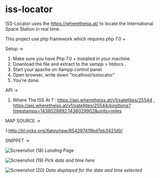 # iss-locator

ISS-Locator uses the https://wheretheiss.at/ to locate the International Space Station in real time. 

This project use php framework which requires php 7.0 + 

Setup ->

1. Make sure you have Php 7.0 + installed in your machine.
2. Download the file and extract to the xampp > htdocs .
3. Start your apache on Xampp control panel.
4. Open browser, write down "localhost/isslocator"
5. You're done.

API ->

1. Where The ISS At ? : https://api.wheretheiss.at/v1/satellites/25544 , https://api.wheretheiss.at/v1/satellites/25544/positions?timestamps=1436029892,1436029902&units=miles

MAP SOURCE ->

1.http://bl.ocks.org/Xatpy/raw/854297419bd7eb3421d0/

SNIPPET ->

![Screenshot (18)](https://user-images.githubusercontent.com/96921398/147870884-8db8107c-303f-4a3e-a24c-68d221747758.png)
_Landing Page_

![Screenshot (19)](https://user-images.githubusercontent.com/96921398/147870901-13bd12c0-0a04-4ed8-b24a-ce76314cbf53.png)
_Pick date and time here_

![Screenshot (20)](https://user-images.githubusercontent.com/96921398/147870911-13643858-5059-4c9f-ae09-329354f3e995.png)
_Data displayed for the date and time selected_
